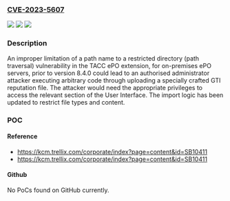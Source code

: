 ### [CVE-2023-5607](https://cve.mitre.org/cgi-bin/cvename.cgi?name=CVE-2023-5607)
![](https://img.shields.io/static/v1?label=Product&message=Trellix%20Application%20and%20Change%20Control%20(TACC)&color=blue)
![](https://img.shields.io/static/v1?label=Version&message=%3D%20Prior%20to%20version%208.4.0%20&color=brighgreen)
![](https://img.shields.io/static/v1?label=Vulnerability&message=CWE-22%3A%20Improper%20limitation%20of%20a%20path%20name%20to%20a%20restricted%20directory%20(path%20traversal)&color=brighgreen)

### Description

An improper limitation of a path name to a restricted directory (path traversal) vulnerability in the TACC ePO extension, for on-premises ePO servers, prior to version 8.4.0 could lead to an authorised administrator attacker executing arbitrary code through uploading a specially crafted GTI reputation file. The attacker would need the appropriate privileges to access the relevant section of the User Interface. The import logic has been updated to restrict file types and content. 

### POC

#### Reference
- https://kcm.trellix.com/corporate/index?page=content&id=SB10411
- https://kcm.trellix.com/corporate/index?page=content&id=SB10411

#### Github
No PoCs found on GitHub currently.

